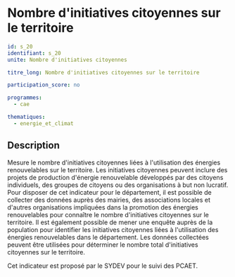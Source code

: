 # Nombre d'initiatives citoyennes sur le territoire

```yaml
id: s_20
identifiant: s_20
unite: Nombre d'initiatives citoyennes

titre_long: Nombre d'initiatives citoyennes sur le territoire

participation_score: no

programmes:
  - cae

thematiques:
  - energie_et_climat
```
## Description
Mesure le nombre d'initiatives citoyennes liées à l'utilisation des énergies renouvelables sur le territoire. Les initiatives citoyennes peuvent inclure des projets de production d'énergie renouvelable développés par des citoyens individuels, des groupes de citoyens ou des organisations à but non lucratif.
Pour disposer de cet indicateur pour le département, il est possible de collecter des données auprès des mairies, des associations locales et d'autres organisations impliquées dans la promotion des énergies renouvelables pour connaître le nombre d'initiatives citoyennes sur le territoire. Il est également possible de mener une enquête auprès de la population pour identifier les initiatives citoyennes liées à l'utilisation des énergies renouvelables dans le département. Les données collectées peuvent être utilisées pour déterminer le nombre total d'initiatives citoyennes sur le territoire.

Cet indicateur est proposé par le SYDEV pour le suivi des PCAET.
